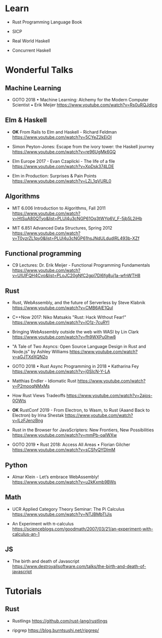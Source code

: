 
# Learn

- Rust Programming Language Book

- SICP

- Real World Haskell

- Concurrent Haskell

# Wonderful Talks

## Machine Learning

- GOTO 2018 • Machine Learning: Alchemy for the Modern Computer Scientist • Erik Meijer
https://www.youtube.com/watch?v=Rs0uRQJdIcg

## Elm & Haskell

- **OK** From Rails to Elm and Haskell - Richard Feldman
https://www.youtube.com/watch?v=5CYeZ2kEiOI

- Simon Peyton-Jones: Escape from the ivory tower: the Haskell journey
https://www.youtube.com/watch?v=re96UgMk6GQ

- Elm Europe 2017 - Evan Czaplicki - The life of a file
https://www.youtube.com/watch?v=XpDsk374LDE

- Elm in Production: Surprises & Pain Points
https://www.youtube.com/watch?v=LZj_1qVURL0

## Algorithms

- MIT 6.006 Introduction to Algorithms, Fall 2011
https://www.youtube.com/watch?v=HtSuA80QTyo&list=PLUl4u3cNGP61Oq3tWYp6V_F-5jb5L2iHb

- MIT 6.851 Advanced Data Structures, Spring 2012
https://www.youtube.com/watch?v=T0yzrZL1py0&list=PLUl4u3cNGP61hsJNdULdudlRL493b-XZf

## Functional programming

- C9 Lectures: Dr. Erik Meijer - Functional Programming Fundamentals 
https://www.youtube.com/watch?v=UIUlFQH4Cvo&list=PLoJC20gNfC2gpI7Dl6fg8uj1a-wfnWTH8


## Rust

- Rust, WebAssembly, and the future of Serverless by Steve Klabnik
https://www.youtube.com/watch?v=CMB6AlE1QuI

- C++Now 2017: Niko Matsakis "Rust: Hack Without Fear!"
https://www.youtube.com/watch?v=lO1z-7cuRYI

- Bringing WebAssembly outside the web with WASI by Lin Clark
https://www.youtube.com/watch?v=fh9WXPu0hw8

- "A Tale of Two Asyncs: Open Source Language Design in Rust and Node.js" by Ashley Williams
https://www.youtube.com/watch?v=aGJTXdXQN2o

- GOTO 2018 • Rust Async Programming in 2018 • Katharina Fey
https://www.youtube.com/watch?v=j0SIcN-Y-LA

- Matthias Endler - Idiomatic Rust
https://www.youtube.com/watch?v=P2mooqNMxMs

- How Rust Views Tradeoffs
https://www.youtube.com/watch?v=2ajos-0OWts

- **OK** RustConf 2019 - From Electron, to Wasm, to Rust (Aaand Back to Electron) by Irina Shestak
https://www.youtube.com/watch?v=lLzFJenzBng

- Rust in the Browser for JavaScripters: New Frontiers, New Possibilities
https://www.youtube.com/watch?v=mmPb-oaIWXw

- GOTO 2019 • Rust 2018: Access All Areas • Florian Gilcher
https://www.youtube.com/watch?v=sCSfyQYDImM

## Python

- Almar Klein - Let’s embrace WebAssembly!
https://www.youtube.com/watch?v=u2kKxmb9BWs


## Math

- UCR Applied Category Theory Seminar: The Pi Calculus
https://www.youtube.com/watch?v=NTJBMbTIJis

- An Experiment with π-calculus
https://scienceblogs.com/goodmath/2007/03/21/an-experiment-with-calculus-an-1


## JS

- The birth and death of Javascript
https://www.destroyallsoftware.com/talks/the-birth-and-death-of-javascript



# Tutorials

## Rust

- Rustlings
https://github.com/rust-lang/rustlings

- ripgrep
https://blog.burntsushi.net/ripgrep/
